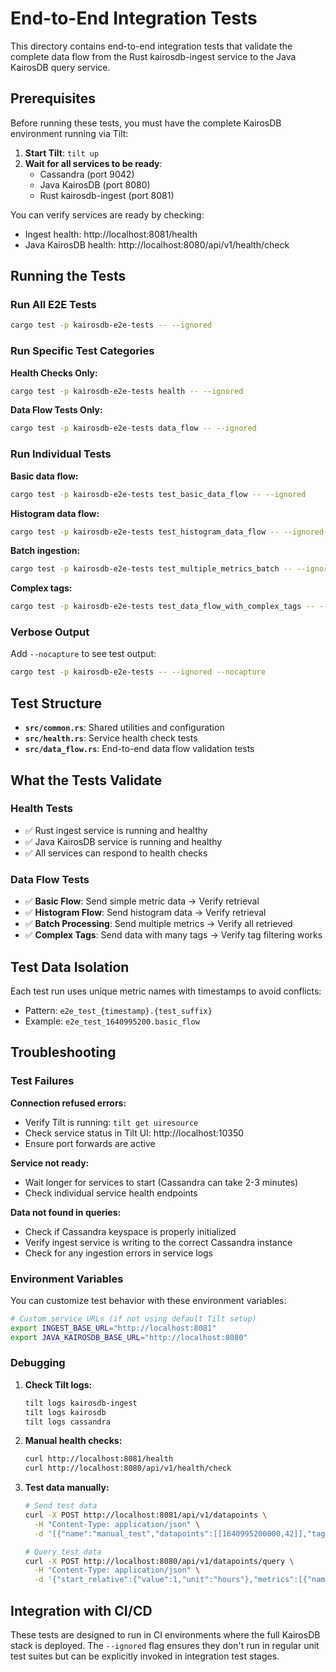 # End-to-End Integration Tests

This directory contains end-to-end integration tests that validate the complete data flow from the Rust kairosdb-ingest service to the Java KairosDB query service.

## Prerequisites

Before running these tests, you must have the complete KairosDB environment running via Tilt:

1. **Start Tilt**: `tilt up`
2. **Wait for all services to be ready**:
   - Cassandra (port 9042)
   - Java KairosDB (port 8080)
   - Rust kairosdb-ingest (port 8081)

You can verify services are ready by checking:
- Ingest health: http://localhost:8081/health
- Java KairosDB health: http://localhost:8080/api/v1/health/check

## Running the Tests

### Run All E2E Tests
```bash
cargo test -p kairosdb-e2e-tests -- --ignored
```

### Run Specific Test Categories

**Health Checks Only:**
```bash
cargo test -p kairosdb-e2e-tests health -- --ignored
```

**Data Flow Tests Only:**
```bash
cargo test -p kairosdb-e2e-tests data_flow -- --ignored
```

### Run Individual Tests

**Basic data flow:**
```bash
cargo test -p kairosdb-e2e-tests test_basic_data_flow -- --ignored
```

**Histogram data flow:**
```bash
cargo test -p kairosdb-e2e-tests test_histogram_data_flow -- --ignored
```

**Batch ingestion:**
```bash
cargo test -p kairosdb-e2e-tests test_multiple_metrics_batch -- --ignored
```

**Complex tags:**
```bash
cargo test -p kairosdb-e2e-tests test_data_flow_with_complex_tags -- --ignored
```

### Verbose Output
Add `--nocapture` to see test output:
```bash
cargo test -p kairosdb-e2e-tests -- --ignored --nocapture
```

## Test Structure

- **`src/common.rs`**: Shared utilities and configuration
- **`src/health.rs`**: Service health check tests
- **`src/data_flow.rs`**: End-to-end data flow validation tests

## What the Tests Validate

### Health Tests
- ✅ Rust ingest service is running and healthy
- ✅ Java KairosDB service is running and healthy
- ✅ All services can respond to health checks

### Data Flow Tests
- ✅ **Basic Flow**: Send simple metric data → Verify retrieval
- ✅ **Histogram Flow**: Send histogram data → Verify retrieval
- ✅ **Batch Processing**: Send multiple metrics → Verify all retrieved
- ✅ **Complex Tags**: Send data with many tags → Verify tag filtering works

## Test Data Isolation

Each test run uses unique metric names with timestamps to avoid conflicts:
- Pattern: `e2e_test_{timestamp}.{test_suffix}`
- Example: `e2e_test_1640995200.basic_flow`

## Troubleshooting

### Test Failures

**Connection refused errors:**
- Verify Tilt is running: `tilt get uiresource`
- Check service status in Tilt UI: http://localhost:10350
- Ensure port forwards are active

**Service not ready:**
- Wait longer for services to start (Cassandra can take 2-3 minutes)
- Check individual service health endpoints

**Data not found in queries:**
- Check if Cassandra keyspace is properly initialized
- Verify ingest service is writing to the correct Cassandra instance
- Check for any ingestion errors in service logs

### Environment Variables

You can customize test behavior with these environment variables:

```bash
# Custom service URLs (if not using default Tilt setup)
export INGEST_BASE_URL="http://localhost:8081"
export JAVA_KAIROSDB_BASE_URL="http://localhost:8080"
```

### Debugging

1. **Check Tilt logs:**
   ```bash
   tilt logs kairosdb-ingest
   tilt logs kairosdb
   tilt logs cassandra
   ```

2. **Manual health checks:**
   ```bash
   curl http://localhost:8081/health
   curl http://localhost:8080/api/v1/health/check
   ```

3. **Test data manually:**
   ```bash
   # Send test data
   curl -X POST http://localhost:8081/api/v1/datapoints \
     -H "Content-Type: application/json" \
     -d '[{"name":"manual_test","datapoints":[[1640995200000,42]],"tags":{"test":"manual"}}]'
   
   # Query test data
   curl -X POST http://localhost:8080/api/v1/datapoints/query \
     -H "Content-Type: application/json" \
     -d '{"start_relative":{"value":1,"unit":"hours"},"metrics":[{"name":"manual_test"}]}'
   ```

## Integration with CI/CD

These tests are designed to run in CI environments where the full KairosDB stack is deployed. The `--ignored` flag ensures they don't run in regular unit test suites but can be explicitly invoked in integration test stages.